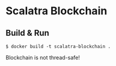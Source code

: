 # Scalatra Blockchain

## Build & Run

```
$ docker build -t scalatra-blockchain .
```

Blockchain is not thread-safe!
